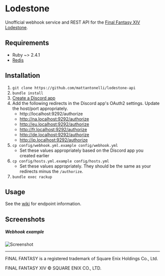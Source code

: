 # Lodestone

Unofficial webhook service and REST API for the [Final Fantasy XIV Lodestone](https://na.finalfantasyxiv.com/lodestone/).

## Requirements
* Ruby ~> 2.4.1
* [Redis](https://redis.io/)

## Installation
1. `git clone https://github.com/mattantonelli/lodestone-api`
2. `bundle install`
3. [Create a Discord app](https://discordapp.com/developers/applications/me)
4. Add the following redirects in the Discord app's OAuth2 settings. Update the host/port appropriately.
    * http://localhost:9292/authorize
    * http://na.localhost:9292/authorize
    * http://eu.localhost:9292/authorize
    * http://fr.localhost:9292/authorize
    * http://de.localhost:9292/authorize
    * http://jp.localhost:9292/authorize
3. `cp config/webhook.yml.example config/webhook.yml`
    * Set these values appropriately based on the Discord app you created earlier
3. `cp config/hosts.yml.example config/hosts.yml`
    * Set these values appropriately. They should be the same as your redirects minus the `/authorize`.
4. `bundle exec rackup`

## Usage

See the [wiki](https://github.com/mattantonelli/lodestone-api/wiki) for endpoint information.

## Screenshots

##### Webhook example

![Screenshot](https://i.imgur.com/mkQJMSx.png)

---

FINAL FANTASY is a registered trademark of Square Enix Holdings Co., Ltd.

FINAL FANTASY XIV © SQUARE ENIX CO., LTD.

